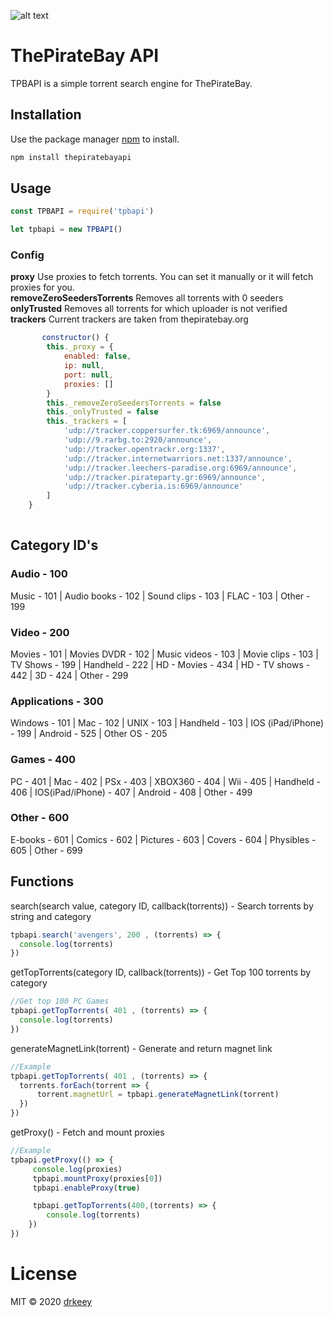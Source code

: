 ![alt text](tpb.png)

# ThePirateBay API
TPBAPI is a simple torrent search engine for ThePirateBay.

## Installation

Use the package manager [npm](https://www.npmjs.com/) to install.

```bash
npm install thepiratebayapi
```
## Usage


```javascript
const TPBAPI = require('tpbapi')

let tpbapi = new TPBAPI()
```

### Config
<b>proxy</b> Use proxies to fetch torrents. You can set it manually or it will fetch proxies for you.<br />
<b>removeZeroSeedersTorrents</b> Removes all torrents with 0 seeders <br />
<b>onlyTrusted</b> Removes all torrents for which uploader is not verified <br />
<b>trackers</b> Current trackers are taken from thepiratebay.org <br />

```javascript
       constructor() {
        this._proxy = {
            enabled: false,
            ip: null,
            port: null,
            proxies: []
        }
        this._removeZeroSeedersTorrents = false
        this._onlyTrusted = false
        this._trackers = [
            'udp://tracker.coppersurfer.tk:6969/announce',
            'udp://9.rarbg.to:2920/announce',
            'udp://tracker.opentrackr.org:1337',
            'udp://tracker.internetwarriors.net:1337/announce',
            'udp://tracker.leechers-paradise.org:6969/announce',
            'udp://tracker.pirateparty.gr:6969/announce',
            'udp://tracker.cyberia.is:6969/announce'
        ]
    }
    
```
## Category ID's
### Audio - 100
Music - 101 | Audio books - 102 | Sound clips - 103 | FLAC - 103 | Other - 199
### Video - 200
Movies - 101 | Movies DVDR - 102 | Music videos - 103 | Movie clips - 103 | TV Shows - 199 | Handheld - 222 | HD - Movies - 434 | HD - TV shows - 442 | 3D - 424 | Other - 299
### Applications - 300
Windows - 101 | Mac - 102 | UNIX - 103 | Handheld - 103 | IOS (iPad/iPhone) - 199 | Android - 525 | Other OS - 205
### Games - 400
PC - 401 | Mac - 402 | PSx - 403 | XBOX360 - 404 | Wii - 405 | Handheld - 406 | IOS(iPad/iPhone) - 407 | Android - 408 | Other - 499
### Other - 600
E-books - 601 | Comics - 602 | Pictures - 603 | Covers - 604 | Physibles - 605 | Other - 699

## Functions
search(search value, category ID, callback(torrents)) - Search torrents by string and category
```js
tpbapi.search('avengers', 200 , (torrents) => {
  console.log(torrents)
})
```
getTopTorrents(category ID, callback(torrents)) - Get Top 100 torrents by category
```js
//Get top 100 PC Games
tpbapi.getTopTorrents( 401 , (torrents) => {
  console.log(torrents)
})
```

generateMagnetLink(torrent) - Generate and return magnet link
```js
//Example
tpbapi.getTopTorrents( 401 , (torrents) => {
  torrents.forEach(torrent => {
      torrent.magnetUrl = tpbapi.generateMagnetLink(torrent)
  })
})
```
getProxy() - Fetch and mount proxies
```js
//Example
tpbapi.getProxy(() => {
     console.log(proxies)
     tpbapi.mountProxy(proxies[0])
     tpbapi.enableProxy(true)

     tpbapi.getTopTorrents(400,(torrents) => {
        console.log(torrents)
    })
})
```





# License
MIT © 2020 [drkeey](https://github.com/drkeey)
